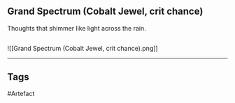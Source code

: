 ## Grand Spectrum (Cobalt Jewel, crit chance)
Thoughts that shimmer like light across the rain.
## 
![[Grand Spectrum (Cobalt Jewel, crit chance).png]]

---
## Tags
#Artefact